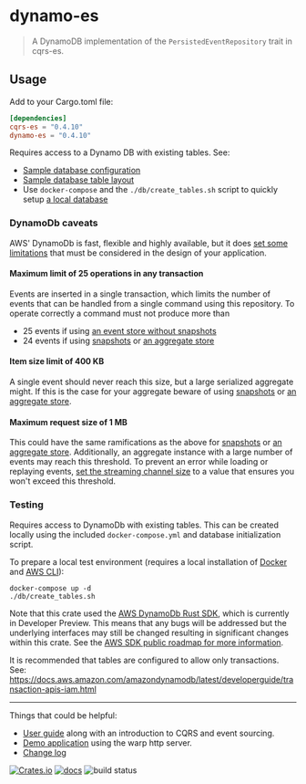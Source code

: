 # dynamo-es

> A DynamoDB implementation of the `PersistedEventRepository` trait in cqrs-es.

## Usage
Add to your Cargo.toml file:

```toml
[dependencies]
cqrs-es = "0.4.10"
dynamo-es = "0.4.10"
```

Requires access to a Dynamo DB with existing tables. See:
- [Sample database configuration](db/dynamo_db.yaml)
- [Sample database table layout](db/create_tables.sh)
- Use `docker-compose` and the `./db/create_tables.sh` script to quickly setup [a local database](docker-compose.yml)

### DynamoDb caveats
AWS' DynamoDb is fast, flexible and highly available, but it does 
[set some limitations](https://docs.aws.amazon.com/amazondynamodb/latest/developerguide/ServiceQuotas.html)
that must be considered in the design of your application.

#### Maximum limit of 25 operations in any transaction

Events are inserted in a single transaction, which limits the number of events that can be handled from a single command
using this repository. To operate correctly a command must not produce more than
- 25 events if using [an event store without snapshots](https://docs.rs/cqrs-es/latest/cqrs_es/persist/struct.PersistedEventStore.html#method.new_event_store)
- 24 events if using [snapshots](https://docs.rs/cqrs-es/latest/cqrs_es/persist/struct.PersistedEventStore.html#method.new_snapshot_store)
or [an aggregate store](https://docs.rs/cqrs-es/latest/cqrs_es/persist/struct.PersistedEventStore.html#method.new_aggregate_store)
 
#### Item size limit of 400 KB
A single event should never reach this size, but a large serialized aggregate might.
If this is the case for your aggregate beware of using [snapshots](https://docs.rs/cqrs-es/latest/cqrs_es/persist/struct.PersistedEventStore.html#method.new_snapshot_store)
or [an aggregate store](https://docs.rs/cqrs-es/latest/cqrs_es/persist/struct.PersistedEventStore.html#method.new_aggregate_store).

#### Maximum request size of 1 MB
This could have the same ramifications as the above for [snapshots](https://docs.rs/cqrs-es/latest/cqrs_es/persist/struct.PersistedEventStore.html#method.new_snapshot_store)
or [an aggregate store](https://docs.rs/cqrs-es/latest/cqrs_es/persist/struct.PersistedEventStore.html#method.new_aggregate_store).
Additionally, an aggregate instance with a large number of events may reach this threshold. 
To prevent an error while loading or replaying events, 
[set the streaming channel size](https://docs.rs/dynamo-es/latest/dynamo_es/struct.DynamoEventRepository.html#method.with_streaming_channel_size)
to a value that ensures you won't exceed this threshold.


### Testing

Requires access to DynamoDb with existing tables. This can be created locally using the included 
`docker-compose.yml` and database initialization script.

To prepare a local test environment (requires a local installation of 
[Docker](https://www.docker.com/products/docker-desktop) and 
[AWS CLI](https://docs.aws.amazon.com/cli/latest/userguide/cli-chap-welcome.html)):
```
docker-compose up -d
./db/create_tables.sh
```

Note that this crate used the [AWS DynamoDb Rust SDK](https://aws.amazon.com/sdk-for-rust/), which is currently in 
Developer Preview. This means that any bugs will be addressed but the underlying interfaces may still be changed 
resulting in significant changes within this crate. See the 
[AWS SDK public roadmap for more information](https://github.com/orgs/awslabs/projects/50/views/1).

It is recommended that tables are configured to allow only transactions.
See:
https://docs.aws.amazon.com/amazondynamodb/latest/developerguide/transaction-apis-iam.html

---

Things that could be helpful:
- [User guide](https://doc.rust-cqrs.org) along with an introduction to CQRS and event sourcing.
- [Demo application](https://github.com/serverlesstechnology/cqrs-demo) using the warp http server.
- [Change log](https://github.com/serverlesstechnology/cqrs/blob/main/change_log.md)

[![Crates.io](https://img.shields.io/crates/v/dynamo-es)](https://crates.io/crates/dynamo-es)
[![docs](https://img.shields.io/badge/API-docs-blue.svg)](https://docs.rs/dynamo-es)
![build status](https://codebuild.us-west-2.amazonaws.com/badges?uuid=eyJlbmNyeXB0ZWREYXRhIjoiVVUyR0tRbTZmejFBYURoTHdpR3FnSUFqKzFVZE9JNW5haDZhcUFlY2xtREhtaVVJMWsxcWZOeC8zSUR0UWhpaWZMa0ZQSHlEYjg0N2FoU2lwV1FsTXFRPSIsIml2UGFyYW1ldGVyU3BlYyI6IldjUVMzVEpKN1V3aWxXWGUiLCJtYXRlcmlhbFNldFNlcmlhbCI6MX0%3D&branch=main)
